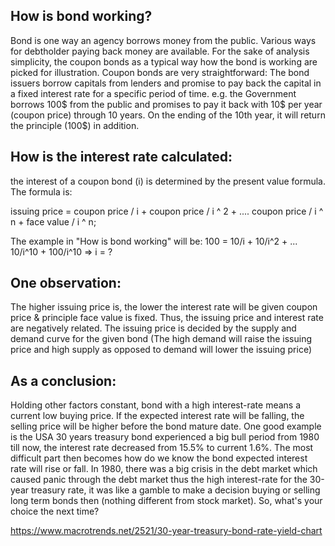 ## How is bond working? 
Bond is one way an agency borrows money from the public. Various ways for debtholder paying back money are available. For the sake of analysis simplicity,  the coupon bonds as a typical way how the bond is working are picked for illustration. Coupon bonds are very straightforward: The bond issuers borrow capitals from lenders and promise to pay back the capital in a fixed interest rate for a specific period of time. e.g. the Government borrows 100$ from the public and promises to pay it back with 10$ per year (coupon price) through 10 years. On the ending of the 10th year, it will return the principle (100$) in addition. 

## How is the interest rate calculated: 
the interest of a coupon bond (i) is determined by the present value formula. The formula is:

issuing price = coupon price / i + coupon price / i ^ 2 + .... coupon price / i ^ n + face value / i ^ n; 

The example in "How is bond working" will be: 
100 = 10/i + 10/i^2 + ... 10/i^10 + 100/i^10 => i = ?

## One observation: 
The higher issuing price is, the lower the interest rate will be given coupon price & principle face value is fixed. Thus, the issuing price and interest rate are negatively related. The issuing price is decided by the supply and demand curve for the given bond (The high demand will raise the issuing price and high supply as opposed to demand will lower the issuing price)

## As a conclusion: 

Holding other factors constant, bond with a high interest-rate means a current low buying price. If the expected interest rate will be falling, the selling price will be higher before the bond mature date. One good example is the USA 30 years treasury bond experienced a big bull period from 1980 till now, the interest rate decreased from 15.5% to current 1.6%. The most difficult part then becomes how do we know the bond expected interest rate will rise or fall. In 1980, there was a big crisis in the debt market which caused panic through the debt market thus the high interest-rate for the 30-year treasury rate, it was like a gamble to make a decision buying or selling long term bonds then (nothing different from stock market). So, what's your choice the next time? 

https://www.macrotrends.net/2521/30-year-treasury-bond-rate-yield-chart


